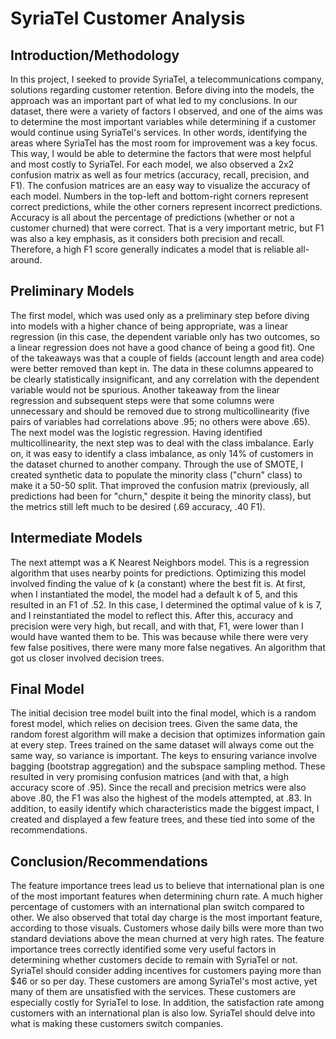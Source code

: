 # SyriaTel Customer Analysis

## Introduction/Methodology
In this project, I seeked to provide SyriaTel, a telecommunications company, solutions regarding customer retention. Before diving into the models, the approach was an important part of what led to my conclusions. In our dataset, there were a variety of factors I observed, and one of the aims was to determine the most important variables while determining if a customer would continue using SyriaTel's services. In other words, identifying the areas where SyriaTel has the most room for improvement was a key focus. This way, I would be able to determine the factors that were most helpful and most costly to SyriaTel.
For each model, we also observed a 2x2 confusion matrix as well as four metrics (accuracy, recall, precision, and F1). The confusion matrices are an easy way to visualize the accuracy of each model. Numbers in the top-left and bottom-right corners represent correct predictions, while the other corners represent incorrect predictions. Accuracy is all about the percentage of predictions (whether or not a customer churned) that were correct. That is a very important metric, but F1 was also a key emphasis, as it considers both precision and recall. Therefore, a high F1 score generally indicates a model that is reliable all-around.

## Preliminary Models
The first model, which was used only as a preliminary step before diving into models with a higher chance of being appropriate, was a linear regression (in this case, the dependent variable only has two outcomes, so a linear regression does not have a good chance of being a good fit). One of the takeaways was that a couple of fields (account length and area code) were better removed than kept in. The data in these columns appeared to be clearly statistically insignificant, and any correlation with the dependent variable would not be spurious. Another takeaway from the linear regression and subsequent steps were that some columns were unnecessary and should be removed due to strong multicollinearity (five pairs of variables had correlations above .95; no others were above .65). The next model was the logistic regression. Having identified multicollinearity, the next step was to deal with the class imbalance. Early on, it was easy to identify a class imbalance, as only 14% of customers in the dataset churned to another company. Through the use of SMOTE, I created synthetic data to populate the minority class ("churn" class) to make it a 50-50 split. That improved the confusion matrix (previously, all predictions had been for "churn," despite it being the minority class), but the metrics still left much to be desired (.69 accuracy, .40 F1).

## Intermediate Models
The next attempt was a K Nearest Neighbors model. This is a regression algorithm that uses nearby points for predictions. Optimizing this model involved finding the value of k (a constant) where the best fit is. At first, when I instantiated the model, the model had a default k of 5, and this resulted in an F1 of .52. In this case, I determined the optimal value of k is 7, and I reinstantiated the model to reflect this. After this, accuracy and precision were very high, but recall, and with that, F1, were lower than I would have wanted them to be. This was because while there were very few false positives, there were many more false negatives. An algorithm that got us closer involved decision trees.

## Final Model
The initial decision tree model built into the final model, which is a random forest model, which relies on decision trees. Given the same data, the random forest algorithm will make a decision that optimizes information gain at every step. Trees trained on the same dataset will always come out the same way, so variance is important. The keys to ensuring variance involve bagging (bootstrap aggregation) and the subspace sampling method. These resulted in very promising confusion matrices (and with that, a high accuracy score of .95). Since the recall and precision metrics were also above .80, the F1 was also the highest of the models attempted, at .83. In addition, to easily identify which characteristics made the biggest impact, I created and displayed a few feature trees, and these tied into some of the recommendations.

## Conclusion/Recommendations
The feature importance trees lead us to believe that international plan is one of the most important features when determining churn rate. A much higher percentage of customers with an international plan switch compared to other. We also observed that total day charge is the most important feature, according to those visuals. Customers whose daily bills were more than two standard deviations above the mean churned at very high rates. The feature importance trees correctly identified some very useful factors in determining whether customers decide to remain with SyriaTel or not. SyriaTel should consider adding incentives for customers paying more than $46 or so per day. These customers are among SyriaTel's most active, yet many of them are unsatisfied with the services. These customers are especially costly for SyriaTel to lose. In addition, the satisfaction rate among customers with an international plan is also low. SyriaTel should delve into what is making these customers switch companies.
